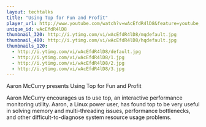 ```yaml
---
layout: techtalks
title: "Using Top for Fun and Profit"
player_url: http://www.youtube.com/watch?v=wAcEfdR4lD8&feature=youtube_gdata_player
unique_id: wAcEfdR4lD8 
thumbnail_320: http://i.ytimg.com/vi/wAcEfdR4lD8/mqdefault.jpg
thumbnail_480: http://i.ytimg.com/vi/wAcEfdR4lD8/hqdefault.jpg
thumbnails_120: 
  - http://i.ytimg.com/vi/wAcEfdR4lD8/default.jpg
  - http://i.ytimg.com/vi/wAcEfdR4lD8/1.jpg
  - http://i.ytimg.com/vi/wAcEfdR4lD8/2.jpg
  - http://i.ytimg.com/vi/wAcEfdR4lD8/3.jpg
---
```

Aaron McCurry presents Using Top for Fun and Profit

Aaron McCurry encourages us to use top, an interactive performance monitoring utility. Aaron, a Linux power user, has found top to be very useful in solving memory and multi-threading issues, performance bottlenecks, and other difficult-to-diagnose system resource usage problems.

